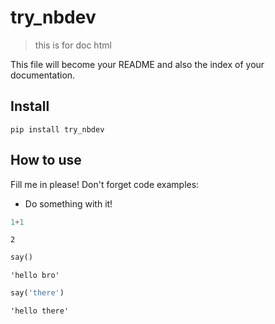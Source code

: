 <!--

#################################################
### THIS FILE WAS AUTOGENERATED! DO NOT EDIT! ###
#################################################
# file to edit: index.ipynb
# command to build the docs after a change: nbdev_build_docs

-->

# try_nbdev

> this is for doc html


This file will become your README and also the index of your documentation.

## Install

`pip install try_nbdev`

## How to use

Fill me in please! Don't forget code examples:
* Do something with it!
<div class="codecell" markdown="1">
<div class="input_area" markdown="1">

```python
1+1
```

</div>
<div class="output_area" markdown="1">




    2



</div>

</div>
<div class="codecell" markdown="1">
<div class="input_area" markdown="1">

```python
say()
```

</div>
<div class="output_area" markdown="1">




    'hello bro'



</div>

</div>
<div class="codecell" markdown="1">
<div class="input_area" markdown="1">

```python
say('there')
```

</div>
<div class="output_area" markdown="1">




    'hello there'



</div>

</div>
